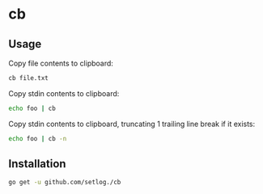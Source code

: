 # cb
## Usage
Copy file contents to clipboard:
```sh
cb file.txt
```

Copy stdin contents to clipboard:
```sh
echo foo | cb
```

Copy stdin contents to clipboard, truncating 1 trailing line break if it exists:
```sh
echo foo | cb -n
```

## Installation
```sh
go get -u github.com/setlog./cb
```
